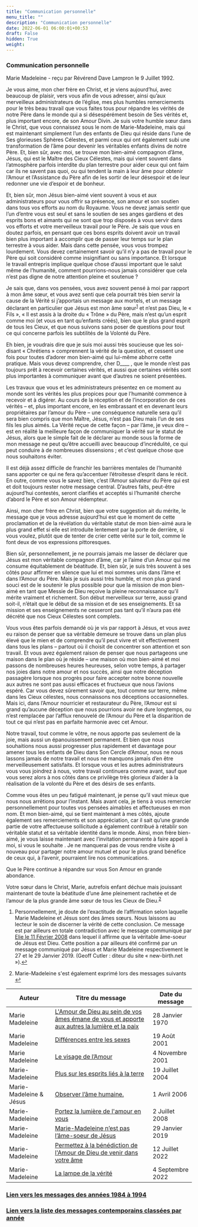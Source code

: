 ```yaml
---
title: "Communication personnelle"
menu_title: ""
description: "Communication personnelle"
date: 2022-06-01 06:00:01+00:53
draft: False
hidden: True
weight:
---
```

### Communication personnelle

Marie Madeleine - reçu par Révérend Dave Lampron le 9 Juillet 1992.

Je vous aime, mon cher frère en Christ, et je viens aujourd’hui, avec beaucoup de plaisir, vers vous afin de vous adresser, ainsi qu’aux merveilleux administrateurs de l’église, mes plus humbles remerciements pour le très beau travail que vous faites tous pour répandre les vérités de notre Père dans le monde qui a si désespérément besoin de Ses vérités et, plus important encore, de son Amour Divin. Je suis votre humble sœur dans le Christ, que vous connaissez sous le nom de Marie-Madeleine, mais qui est maintenant simplement l’un des enfants de Dieu qui réside dans l’une de Ses glorieuses Sphères Célestes, et parmi ceux qui ont également subi une transformation de l’âme pour devenir les véritables enfants divins de notre Père. Et, bien sûr, avec moi, se trouve mon bien-aimé compagnon d’âme, Jésus, qui est le Maître des Cieux Célestes, mais qui vient souvent dans l’atmosphère parfois interdite du plan terrestre pour aider ceux qui ont faim car ils ne savent pas quoi, ou qui tendent la main à leur âme pour obtenir l’Amour et l’Assistance du Père afin de les sortir de leur désespoir et de leur redonner une vie d’espoir et de bonheur.

Et, bien sûr, mon Jésus bien-aimé vient souvent à vous et aux administrateurs pour vous offrir sa présence, son amour et son soutien dans tous vos efforts au nom du Royaume. Vous ne devez jamais sentir que l’un d’entre vous est seul et sans le soutien de ses anges gardiens et des esprits bons et aimants qui ne sont que trop disposés à vous servir dans vos efforts et votre merveilleux travail pour le Père. Je sais que vous en doutez parfois, en pensant que ces bons esprits doivent avoir un travail bien plus important à accomplir que de passer leur temps sur le plan terrestre à vous aider. Mais dans cette pensée, vous vous trompez lourdement. Vous devez certainement savoir qu’il n’y a pas de travail pour le Père qui soit considéré comme insignifiant ou sans importance. Et lorsque le travail entrepris implique quelque chose d’aussi important que le salut même de l’humanité, comment pourrions-nous jamais considérer que cela n’est pas digne de notre attention pleine et soutenue ?

Je sais que, dans vos pensées, vous avez souvent pensé à moi par rapport à mon âme sœur, et vous avez senti que cela pourrait très bien servir la cause de la Vérité si j’apportais un message aux mortels, et un message déclarant en particulier que Jésus est mon âme sœur<sup id="a1">[1](#f1)</sup> et n’est pas Dieu, le « Fils », « Il est assis à la droite du « Trône » du Père, mais n’est qu’un esprit comme moi (et vous en tant qu’enfants créés), bien que le plus grand esprit de tous les Cieux, et que nous suivons sans poser de questions pour tout ce qui concerne parfois les subtilités de la Volonté du Père.

Eh bien, je voudrais dire que je suis moi aussi très soucieuse que les soi-disant « Chrétiens » comprennent la vérité de la question, et cessent une fois pour toutes d’adorer mon bien-aimé qui lui-même abhorre cette pratique. Mais vous devez comprendre, cher D____ , que le monde n’est pas toujours prêt à recevoir certaines vérités, et aussi que certaines vérités sont plus importantes à communiquer avant que d’autres ne soient présentées.

Les travaux que vous et les administrateurs présentez en ce moment au monde sont les vérités les plus propices pour que l’humanité commence à recevoir et à digérer. Au cours de la réception et de l’incorporation de ces vérités – et, plus important encore, en les embrassant et en devenant leurs propriétaires par l’amour du Père – une conséquence naturelle sera qu’il sera bien compris que mon Maître, Jésus, n’est pas Dieu mais l’un de ses fils les plus aimés. La Vérité reçue de cette façon – par l’âme, je veux dire – est en réalité la meilleure façon de communiquer la vérité sur le statut de Jésus, alors que le simple fait de le déclarer au monde sous la forme de mon message ne peut qu’être accueilli avec beaucoup d’incrédulité, ce qui peut conduire à de nombreuses dissensions ; et c’est quelque chose que nous souhaitons éviter.

Il est déjà assez difficile de franchir les barrières mentales de l’humanité sans apporter ce qui ne fera qu’accentuer l’étroitesse d’esprit dans le récit. En outre, comme vous le savez bien, c’est l’Amour salvateur du Père qui est et doit toujours rester notre message central. D’autres faits, peut-être aujourd’hui contestés, seront clarifiés et acceptés si l’humanité cherche d’abord le Père et son Amour rédempteur.

Ainsi, mon cher frère en Christ, bien que votre suggestion ait du mérite, le message que je vous adresse aujourd’hui est que le moment de cette proclamation et de la révélation du véritable statut de mon bien-aimé aura le plus grand effet si elle est introduite lentement par la porte de derrière, si vous voulez, plutôt que de tenter de crier cette vérité sur le toit, comme le font deux de vos expressions pittoresques.

Bien sûr, personnellement, je ne pourrais jamais me lasser de déclarer que Jésus est mon véritable compagnon d’âme, car je l’aime d’un Amour qui me consume équitablement de béatitude. Et, bien sûr, je suis très souvent à ses côtés pour affirmer en silence que lui et moi sommes unis dans l’âme et dans l’Amour du Père. Mais je suis aussi très humble, et mon plus grand souci est de le soutenir le plus possible pour que la mission de mon bien-aimé en tant que Messie de Dieu reçoive la pleine reconnaissance qu’il mérite vraiment et richement. Son début merveilleux sur terre, aussi grand soit-il, n’était que le début de sa mission et de ses enseignements. Et sa mission et ses enseignements ne cesseront pas tant qu’il n’aura pas été décrété que nos Cieux Célestes sont complets.

Vous vous êtes parfois demandé où je vis par rapport à Jésus, et vous avez eu raison de penser que sa véritable demeure se trouve dans un plan plus élevé que le mien et de comprendre qu’il peut vivre et vit effectivement dans tous les plans – partout où il choisit de concentrer son attention et son travail. Et vous avez également raison de penser que nous partageons une maison dans le plan où je réside – une maison où mon bien-aimé et moi passons de nombreuses heures heureuses, selon votre temps, à partager nos joies dans notre amour et nos succès, ainsi que notre déception passagère lorsque nos progrès pour faire accepter notre bonne nouvelle aux autres ne sont pas aussi efficaces et fructueux que nous l’avions espéré. Car vous devez sûrement savoir que, tout comme sur terre, même dans les Cieux célestes, nous connaissons nos déceptions occasionnelles. Mais ici, dans l’Amour nourricier et restaurateur du Père, l’Amour est si grand qu’aucune déception que nous pourrions avoir ne dure longtemps, ou n’est remplacée par l’afflux renouvelé de l’Amour du Père et la disparition de tout ce qui n’est pas en parfaite harmonie avec cet Amour.

Notre travail, tout comme le vôtre, ne nous apporte pas seulement de la joie, mais aussi un épanouissement permanent. Et bien que nous souhaitions nous aussi progresser plus rapidement et davantage pour amener tous les enfants de Dieu dans Son Cercle d’Amour, nous ne nous lassons jamais de notre travail et nous ne manquons jamais d’en être merveilleusement satisfaits. Et lorsque vous et les autres administrateurs vous vous joindrez à nous, votre travail continuera comme avant, sauf que vous serez alors à nos côtés dans ce privilège très glorieux d’aider à la réalisation de la volonté du Père et des désirs de ses enfants.

Comme vous êtes un peu fatigué maintenant, je pense qu’il vaut mieux que nous nous arrêtions pour l’instant. Mais avant cela, je tiens à vous remercier personnellement pour toutes vos pensées aimables et affectueuses en mon nom. Et mon bien-aimé, qui se tient maintenant à mes côtés, ajoute également ses remerciements et son appréciation, car il sait qu’une grande partie de votre affectueuse sollicitude a également contribué à rétablir son véritable statut et sa véritable identité dans le monde. Ainsi, mon frère bien-aimé, je vous laisse maintenant avec l’invitation permanente à faire appel à moi, si vous le souhaite . Je ne manquerai pas de vous rendre visite à nouveau pour partager notre amour mutuel et pour le plus grand bénéfice de ceux qui, à l’avenir, pourraient lire nos communications.

Que le Père continue à répandre sur vous Son Amour en grande abondance.

Votre sœur dans le Christ, Marie, autrefois enfant déchue mais jouissant maintenant de toute la béatitude d’une âme pleinement rachetée et de l’amour de la plus grande âme sœur de tous les Cieux de Dieu.<sup id="a2">[2](#f2)</sup>

1. <large id="f1">  Personnellement, je doute de l’exactitude de l’affirmation selon laquelle Marie Madeleine et Jésus sont des âmes sœurs. Nous laissons au lecteur le soin de discerner la vérité de cette conclusion. Ce message est par ailleurs en totale contradiction avec le message communiqué par [Elie le 11 Février 2008](/fr-contemporary-messages/fr-contemporary-messages-by-date-order/fr-contemporary-messages-2008/fr-2008-2-11-1-na-elijah/) dans lequel il affirme que la véritable âme-soeur de Jésus est Dieu. Cette position a par ailleurs été confirmé par un message communiqué par Jésus et Marie Madeleine respectivement le 27 et le 29 Janvier 2019. (Geoff Cutler : diteur du site « new-birth.net »).[↩](#a1)

2. <large id="f2"> Marie-Madeleine s'est également exprimé lors des messages suivants [↩](#a2)

**Auteur** | **Titre du message** | **Date du message**  
---|---|---
Marie Madeleine | [L'Amour de Dieu au sein de vos âmes émane de vous et apporte aux autres la lumière et la paix](/fr-contemporary-messages/fr-contemporary-messages-by-date-order/fr-contemporary-messages-1970/fr-53-1970-1-28-anonymous-mary-magdalene/) | 28 Janvier 1970
Marie Madeleine | [Différences entre les sexes](/fr-contemporary-messages/fr-contemporary-messages-by-date-order/fr-contemporary-messages-2001/fr-2001-8-19-2-ar-mary-magdalene/) | 19 Août 2001
Marie Madeleine | [Le visage de l’Amour](/fr-contemporary-messages/fr-contemporary-messages-by-date-order/fr-contemporary-messages-2001/fr-2001-11-4-2-ar-mary-magdalene/) | 4 Novembre 2001
Marie-Madeleine | [Plus sur les esprits liés à la terre](/fr-contemporary-messages/fr-contemporary-messages-by-date-order/fr-contemporary-messages-2004/fr-2004-7-19-1-rl-mary-magdalene/) | 19 Juillet 2004
Marie-Madeleine & Jésus | [Observer l’âme humaine.](/fr-contemporary-messages/fr-contemporary-messages-by-date-order/fr-contemporary-messages-2006/fr-2006-4-1-1-ar-mary-magdalene-jesus/) | 1 Avril 2006
Marie-Madeleine | [Portez la lumière de l'amour en vous](/fr-contemporary-messages/fr-contemporary-messages-by-date-order/fr-contemporary-messages-2008/fr-2008-7-2-1-dl-mary-magdalene/) | 2 Juillet 2008
Marie-Madeleine | [Marie-Madeleine n’est pas l’âme-soeur de Jésus](/fr-contemporary-messages/fr-contemporary-messages-by-date-order/fr-contemporary-messages-2019/fr-2019-1-29-2-af-mary-magdalene/) | 29 Janvier 2019
Marie-Madeleine | [Permettez à la bénédiction de l'Amour de Dieu de venir dans votre âme](/fr-contemporary-messages/fr-contemporary-messages-by-date-order/fr-contemporary-messages-2022/fr-2022-7-12-1-jw-mary-magdalene/) | 12 Juillet 2022
Marie-Madeleine | [La lampe de la vérité](/fr-contemporary-messages/fr-contemporary-messages-by-date-order/fr-contemporary-messages-2022/fr-2022-9-4-1-af-mary-magdalene/) | 4 Septembre 2022

### [**Lien vers les messages des années 1984 à 1994**](/fr-contemporary-messages/fr-contemporary-messages-by-date-order/fr-contemporary-messages-1984-1994/)

### [**Lien vers la liste des messages contemporains classées par année**](/fr-contemporary-messages/fr-contemporary-messages-by-date-order/)